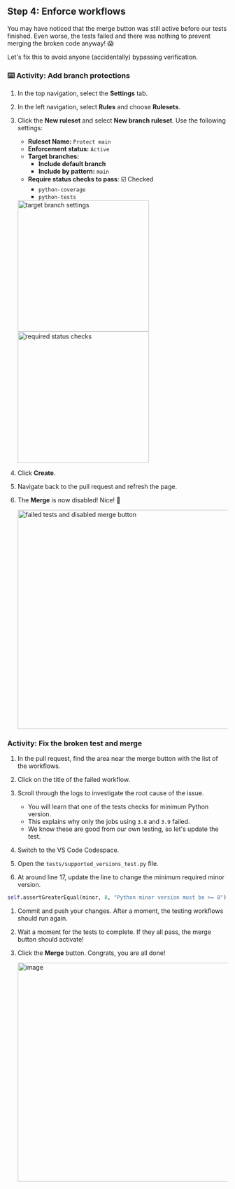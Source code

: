 ## Step 4: Enforce workflows

You may have noticed that the merge button was still active before our tests finished.
Even worse, the tests failed and there was nothing to prevent merging the broken code anyway! 😱

Let's fix this to avoid anyone (accidentally) bypassing verification.

### ⌨️ Activity: Add branch protections

1. In the top navigation, select the **Settings** tab.

1. In the left navigation, select **Rules** and choose **Rulesets**.

1. Click the **New ruleset** and select **New branch ruleset**. Use the following settings:

   - **Ruleset Name:** `Protect main`
   - **Enforcement status:** `Active`
   - **Target branches:**
     - **Include default branch**
     - **Include by pattern:** `main`
   - **Require status checks to pass**: ☑️ Checked
     - `python-coverage`
     - `python-tests`

   <img width="300" alt="target branch settings" src="https://github.com/user-attachments/assets/9b68fd13-8348-401e-b1a3-6fd2f8744759" />

   <img width="300" alt="required status checks" src="https://github.com/user-attachments/assets/a5fe16aa-9d3a-4ab1-9406-a288b6c7b2b5" />

1. Click **Create**.

1. Navigate back to the pull request and refresh the page.

1. The **Merge** is now disabled! Nice! 🥰

   <img width="500" alt="failed tests and disabled merge button" src="https://github.com/user-attachments/assets/6dd46999-f98f-42fa-af65-b553c4e59c8e" />

### Activity: Fix the broken test and merge

1. In the pull request, find the area near the merge button with the list of the workflows.

1. Click on the title of the failed workflow.

1. Scroll through the logs to investigate the root cause of the issue.

   - You will learn that one of the tests checks for minimum Python version.
   - This explains why only the jobs using `3.8` and `3.9` failed.
   - We know these are good from our own testing, so let's update the test.

1. Switch to the VS Code Codespace.

1. Open the `tests/supported_versions_test.py` file.

1. At around line 17, update the line to change the minimum required minor version.

```py
self.assertGreaterEqual(minor, 8, "Python minor version must be >= 8")
```

1. Commit and push your changes. After a moment, the testing workflows should run again.

1. Wait a moment for the tests to complete. If they all pass, the merge button should activate!

1. Click the **Merge** button. Congrats, you are all done!

   <img width="500" alt="image" src="https://github.com/user-attachments/assets/1c75d9bc-62e9-429f-ad4d-45ea8b7d1a73" />
